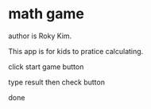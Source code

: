 # math game

author is Roky Kim.

This app is for kids to pratice calculating.

click start game button

type result then check button

done
